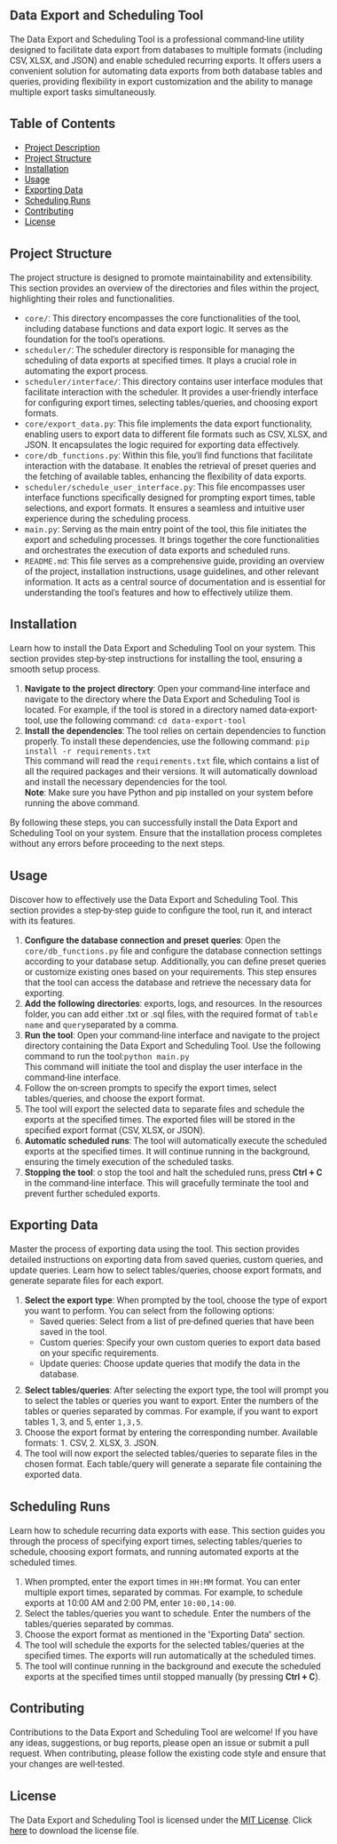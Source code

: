<!DOCTYPE html>
<html>
<head>
  <style>
    body {
      font-family: Roboto, Arial, sans-serif;
      font-size: 16px;
      color: #333333;
    }

    h2 {
      font-family: Roboto, Arial, sans-serif;
      font-size: 24px;
      color: #008080;
      font-weight: bold;
      margin-top: 20px;
      margin-bottom: 10px;
      text-decoration: underline;
    }

    p {
      font-family: Roboto, Arial, sans-serif;
      font-size: 16px;
      margin-bottom: 10px;
    }

    ul {
      font-family: Roboto, Arial, sans-serif;
      font-size: 16px;
      margin-bottom: 10px;
    }

    ol {
      font-family: Roboto, Arial, sans-serif;
      font-size: 16px;
      margin-bottom: 10px;
    }

    code {
      font-family: Consolas, Monaco, monospace;
      font-size: 14px;
    }
  </style>
</head>

<body>
  <h2>Data Export and Scheduling Tool</h2>
  <p>
    The Data Export and Scheduling Tool is a professional command-line utility designed to facilitate data export from databases to multiple formats (including CSV, XLSX, and JSON) and enable scheduled recurring exports. It offers users a convenient solution for automating data exports from both database tables and queries, providing flexibility in export customization and the ability to manage multiple export tasks simultaneously.
  </p>

  <h2>Table of Contents</h2>
  <ul>
    <li><a href="#project-description">Project Description</a></li>
    <li><a href="#project-structure">Project Structure</a></li>
    <li><a href="#installation">Installation</a></li>
    <li><a href="#usage">Usage</a></li>
    <li><a href="#exporting-data">Exporting Data</a></li>
    <li><a href="#scheduling-runs">Scheduling Runs</a></li>
    <li><a href="#contributing">Contributing</a></li>
    <li><a href="#license">License</a></li>
  </ul>

  <h2 id="project-structure">Project Structure</h2>
  <p>
    The project structure is designed to promote maintainability and extensibility. This section provides an overview of the directories and files within the project, highlighting their roles and functionalities.
  </p>
  <ul>
    <li><code>core/</code>: This directory encompasses the core functionalities of the tool, including database functions 
        and data export logic. It serves as the foundation for the tool's operations.</li>
    <li><code>scheduler/</code>: The scheduler directory is responsible for managing the scheduling of data exports at 
        specified times. It plays a crucial role in automating the export process.</li>
    <li><code>scheduler/interface/</code>: This directory contains user interface modules that facilitate interaction 
        with the scheduler. It provides a user-friendly interface for configuring export times, selecting tables/queries, 
        and choosing export formats.</li>
    <li><code>core/export_data.py</code>: This file implements the data export functionality, enabling users to export 
        data to different file formats such as CSV, XLSX, and JSON. It encapsulates the logic required for exporting 
        data effectively.</li>
    <li><code>core/db_functions.py</code>: Within this file, you'll find functions that facilitate interaction with the 
        database. It enables the retrieval of preset queries and the fetching of available tables, enhancing the 
        flexibility of data exports.</li>
    <li><code>scheduler/schedule_user_interface.py</code>: This file encompasses user interface functions specifically 
        designed for prompting export times, table selections, and export formats. It ensures a seamless and intuitive 
        user experience during the scheduling process.</li>
    <li><code>main.py</code>: Serving as the main entry point of the tool, this file initiates the export and scheduling 
        processes. It brings together the core functionalities and orchestrates the execution of data exports and 
        scheduled runs.</li>
    <li><code>README.md</code>: This file serves as a comprehensive guide, providing an overview of the project, 
        installation instructions, usage guidelines, and other relevant information. It acts as a central source of 
        documentation and is essential for understanding the tool's features and how to effectively utilize them.</li>
  </ul>

  <h2 id="installation">Installation</h2>
  <p>
    Learn how to install the Data Export and Scheduling Tool on your system. This section provides step-by-step 
    instructions for installing the tool, ensuring a smooth setup process.
  </p>
  <ol>
    <li><b>Navigate to the project directory</b>: Open your command-line interface and navigate to the directory where the Data 
        Export and Scheduling Tool is located. For example, if the tool is stored in a directory named data-export-tool, 
        use the following command: <code>cd data-export-tool</code></li>
    <li><b>Install the dependencies</b>: The tool relies on certain dependencies to function properly. To install these 
        dependencies, use the following command: <code>pip install -r requirements.txt</code> <br>This command will read the 
        <code>requirements.txt</code> file, which contains a list of all the required packages and their versions. It will 
        automatically download and install the necessary dependencies for the tool.<br>
        <b>Note</b>: Make sure you have Python and pip installed on your system before running the above command.</li>
  </ol>
  <p>
   By following these steps, you can successfully install the Data Export and Scheduling Tool on your system. 
   Ensure that the installation process completes without any errors before proceeding to the next steps.
  </p>

  <h2 id="usage">Usage</h2>
  <p>
    Discover how to effectively use the Data Export and Scheduling Tool. This section provides a step-by-step guide to 
    configure the tool, run it, and interact with its features.
  </p>
  <ol>
    <li><b>Configure the database connection and preset queries</b>: Open the <code>core/db_functions.py</code> file and 
        configure the database connection settings according to your database setup. Additionally, you can define preset 
        queries or customize existing ones based on your requirements. This step ensures that the tool can access the 
        database and retrieve the necessary data for exporting.</li>
    <li><b>Add the following directories</b>: exports, logs, and resources. In the resources folder, you can add either 
        .txt or .sql files, with the required format of <code>table name</code> and <code>query</code>separated by a 
        comma.</li>
    <li><b>Run the tool</b>: Open your command-line interface and navigate to the project directory containing the Data 
        Export and Scheduling Tool. Use the following command to run the tool:<code>python main.py</code><br>
        This command will initiate the tool and display the user interface in the command-line interface.</li>
    <li>Follow the on-screen prompts to specify the export times, select tables/queries, and choose the export format.</li>
    <li>The tool will export the selected data to separate files and schedule the exports at the specified times. 
        The exported files will be stored in the specified export format (CSV, XLSX, or JSON).</li>
    <li><b>Automatic scheduled runs</b>: The tool will automatically execute the scheduled exports at the specified 
        times. It will continue running in the background, ensuring the timely execution of the scheduled tasks.</li>
    <li><b>Stopping the tool</b>: o stop the tool and halt the scheduled runs, press <strong>Ctrl + C</strong> in the 
        command-line interface. This will gracefully terminate the tool and prevent further scheduled exports.</li>
  </ol>

  <h2 id="exporting-data">Exporting Data</h2>
  <p>
    Master the process of exporting data using the tool. This section provides detailed instructions on exporting data 
    from saved queries, custom queries, and update queries. Learn how to select tables/queries, choose export formats, 
    and generate separate files for each export.
  </p>
  <ol>
    <li><b>Select the export type</b>: When prompted by the tool, choose the type of export you want to perform. You can select 
    from the following options:
        <ul>
            <li>Saved queries: Select from a list of pre-defined queries that have been saved in the tool.</li>
            <li>Custom queries: Specify your own custom queries to export data based on your specific requirements.</li>
            <li>Update queries: Choose update queries that modify the data in the database.</li>
        </ul>
    </li>
    <li><b>Select tables/queries</b>: After selecting the export type, the tool will prompt you to select the tables or queries 
        you want to export. Enter the numbers of the tables or queries separated by commas. For example, if you want to 
        export tables 1, 3, and 5, enter <code>1,3,5</code>.</li>
    <li>Choose the export format by entering the corresponding number. Available formats: 1. CSV, 2. XLSX, 3. JSON.</li>
    <li>The tool will now export the selected tables/queries to separate files in the chosen format. Each table/query 
        will generate a separate file containing the exported data. </li>
  </ol>

  <h2 id="scheduling-runs">Scheduling Runs</h2>
  <p>
    Learn how to schedule recurring data exports with ease. This section guides you through the process of specifying export times, selecting tables/queries to schedule, choosing export formats, and running automated exports at the scheduled times.
  </p>
  <ol>
    <li>When prompted, enter the export times in <code>HH:MM</code> format. You can enter multiple export times,
        separated by commas. For example, to schedule exports at 10:00 AM and 2:00 PM, enter <code>10:00,14:00</code>.</li>
    <li>Select the tables/queries you want to schedule. Enter the numbers of the tables/queries separated by commas.</li>
    <li>Choose the export format as mentioned in the "Exporting Data" section.</li>
    <li>The tool will schedule the exports for the selected tables/queries at the specified times. The exports will run 
        automatically at the scheduled times.</li>
    <li>The tool will continue running in the background and execute the scheduled exports at the specified times until 
        stopped manually (by pressing <strong>Ctrl + C</strong>).</li>
  </ol>

  <h2 id="contributing">Contributing</h2>
  <p>
    Contributions to the Data Export and Scheduling Tool are welcome! If you have any ideas, suggestions, or bug reports, 
    please open an issue or submit a pull request. When contributing, please follow the existing code style and ensure 
    that your changes are well-tested.

  <h2 id="license">License</h2>
  <p>
    The Data Export and Scheduling Tool is licensed under the <a href="./LICENSE" download>MIT License</a>. Click 
    <a href="./LICENSE" download>here</a> to download the license file.
  </p>

</body>
</html>